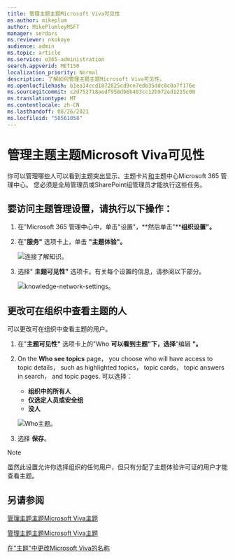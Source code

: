 ```yaml
---
title: 管理主题主题Microsoft Viva可见性
ms.author: mikeplum
author: MikePlumleyMSFT
manager: serdars
ms.reviewer: nkokoye
audience: admin
ms.topic: article
ms.service: o365-administration
search.appverid: MET150
localization_priority: Normal
description: 了解如何管理主题主题Microsoft Viva可见性。
ms.openlocfilehash: b1ea14ccd1872825cd9ce7edb35ddc8c0a7f176e
ms.sourcegitcommit: c2d752718aedf958db6b403cc12b972ed1215c00
ms.translationtype: MT
ms.contentlocale: zh-CN
ms.lasthandoff: 08/26/2021
ms.locfileid: "58561058"
---
```

# <a name="manage-topic-visibility-in-microsoft-viva-topics"></a>管理主题主题Microsoft Viva可见性

你可以管理哪些人可以看到主题突出显示、主题卡片[和](https://admin.microsoft.com)主题中心Microsoft 365 管理中心。 您必须是全局管理员或SharePoint组管理员才能执行这些任务。

## <a name="to-access-topics-management-settings"></a>要访问主题管理设置，请执行以下操作：

1. 在"Microsoft 365 管理中心中，单击"设置"，**然后单击"****组织设置"。**
2. 在"**服务"** 选项卡上，单击 **"主题体验"。**

    ![连接了解知识。](../media/admin-org-knowledge-options-completed.png) 

3. 选择" **主题可见性"** 选项卡。有关每个设置的信息，请参阅以下部分。

    ![knowledge-network-settings。](../media/knowledge-network-settings-topic-visibility.png) 

##  <a name="change-who-can-see-topics-in-your-organization"></a>更改可在组织中查看主题的人

可以更改可在组织中查看主题的用户。

1. 在"**主题可见性"** 选项卡上的"Who **可以看到主题"下，选择**"编辑 **"。**
2. On the **Who see topics** page， you choose who will have access to topic details， such as highlighted topics， topic cards， topic answers in search， and topic pages. 可以选择：
    - **组织中的所有人**
    - **仅选定人员或安全组**
    - **没人**

    ![Who主题。](../media/k-manage-who-can-see-topics.png) 

3. 选择 **保存**。  
 
> [!Note] 
> 虽然此设置允许你选择组织的任何用户，但只有分配了主题体验许可证的用户才能查看主题。

## <a name="see-also"></a>另请参阅

[管理主题主题Microsoft Viva主题](topic-experiences-discovery.md)

[管理主题主题Microsoft Viva主题](topic-experiences-user-permissions.md)

[在"主题"中更改Microsoft Viva的名称](topic-experiences-administration.md)

